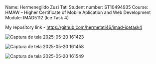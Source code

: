 Name: Hermenegildo Zuzi Tati
Student number: ST10494935
Course: HMAW – Higher Certificate of Mobile Aplication and Web Development
Module: IMAD5112 (Ice Task 4)

My repository link - https://github.com/hermetati46/imad-icetask4

![Captura de tela 2025-05-20 161423](https://github.com/user-attachments/assets/9e564f2e-5516-4db3-91df-83d2d6a9d74d)

![Captura de tela 2025-05-20 161458](https://github.com/user-attachments/assets/d6f98700-3fa8-47e8-9876-bc6db8919a11)

![Captura de tela 2025-05-20 161549](https://github.com/user-attachments/assets/3fca64c2-7fc7-455b-b417-24704d99c735)
